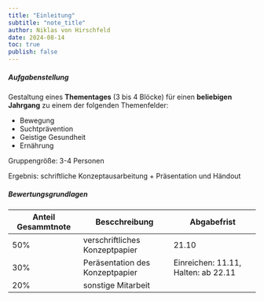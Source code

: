 ```yaml
---
title: "Einleitung"
subtitle: "note_title"
author: Niklas von Hirschfeld
date: 2024-08-14
toc: true
publish: false
---
```


##### Aufgabenstellung

Gestaltung eines **Thementages** (3 bis 4 Blöcke) für einen **beliebigen Jahrgang** zu einem der folgenden Themenfelder:

- Bewegung
- Suchtprävention
- Geistige Gesundheit
- Ernährung

Gruppengröße: 3-4 Personen

Ergebnis: schriftliche Konzeptausarbeitung + Präsentation und Händout

##### Bewertungsgrundlagen

| Anteil Gesammtnote | Bescchreibung                   | Abgabefrist                         |
| ------------------ | ------------------------------- | ----------------------------------- |
| 50%                | verschriftliches Konzeptpapier  | 21.10                               |
| 30%                | Peräsentation des Konzeptpapier | Einreichen: 11.11, Halten: ab 22.11 |
| 20%                | sonstige Mitarbeit              |                                     |
